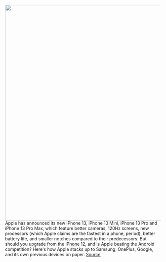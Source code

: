 <img src='https://cdn.vox-cdn.com/thumbor/WvqMLhupO7Mz8MUuNoEajNSXJOU=/0x0:1660x926/1200x800/filters:focal(698x331:962x595)/cdn.vox-cdn.com/uploads/chorus_image/image/69858873/Screen_Shot_2021_09_14_at_1.41.05_PM.0.png' width='700px' /><br/>
Apple has announced its new iPhone 13, iPhone 13 Mini, iPhone 13 Pro and iPhone 13 Pro Max, which feature better cameras, 120Hz screens, new processors (which Apple claims are the fastest in a phone, period), better battery life, and smaller notches compared to their predecessors. But should you upgrade from the iPhone 12, and is Apple beating the Android competition? Here's how Apple stacks up to Samsung, OnePlus, Google, and its own previous devices on paper.
<a href='https://www.theverge.com/22674143/apple-iphone-13-pro-12-samsung-galaxy-pixel-android-comparison-specs'> Source <a/>